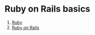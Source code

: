 # Ruby on Rails basics

1. [Ruby](https://github.com/kodsurfer/rails-basics/blob/main/Ruby.md)
2. [Ruby on Rails](https://github.com/kodsurfer/rails-basics/blob/main/Ruby%20on%20Rails.md)
